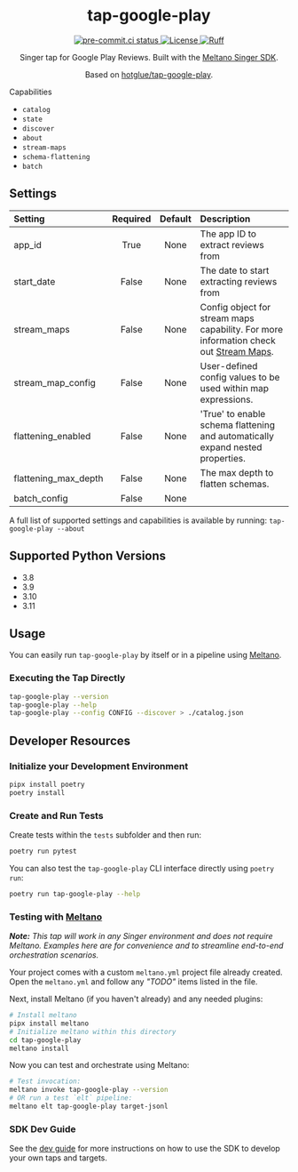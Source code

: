 <div align="center">

# tap-google-play

<div>
  <a href="https://results.pre-commit.ci/latest/github/edgarrmondragon/tap-google-play/main">
    <img alt="pre-commit.ci status" src="https://results.pre-commit.ci/badge/github/edgarrmondragon/tap-google-play/main.svg"/>
  </a>
  <a href="https://github.com/edgarrmondragon/tap-google-play/blob/main/LICENSE">
    <img alt="License" src="https://img.shields.io/github/license/edgarrmondragon/tap-google-play"/>
  </a>
  <a href="https://github.com/astral-sh/ruff">
    <img src="https://img.shields.io/endpoint?url=https://raw.githubusercontent.com/charliermarsh/ruff/main/assets/badge/v2.json" alt="Ruff" style="max-width:100%;">
  </a>
</div>

Singer tap for Google Play Reviews. Built with the [Meltano Singer SDK](https://sdk.meltano.com).

Based on [hotglue/tap-google-play](https://gitlab.com/hotglue/tap-google-play).

</div

## Capabilities

* `catalog`
* `state`
* `discover`
* `about`
* `stream-maps`
* `schema-flattening`
* `batch`

## Settings

| Setting             | Required | Default | Description |
|:--------------------|:--------:|:-------:|:------------|
| app_id              | True     | None    | The app ID to extract reviews from |
| start_date          | False    | None    | The date to start extracting reviews from |
| stream_maps         | False    | None    | Config object for stream maps capability. For more information check out [Stream Maps](https://sdk.meltano.com/en/latest/stream_maps.html). |
| stream_map_config   | False    | None    | User-defined config values to be used within map expressions. |
| flattening_enabled  | False    | None    | 'True' to enable schema flattening and automatically expand nested properties. |
| flattening_max_depth| False    | None    | The max depth to flatten schemas. |
| batch_config        | False    | None    |             |

A full list of supported settings and capabilities is available by running: `tap-google-play --about`

## Supported Python Versions

* 3.8
* 3.9
* 3.10
* 3.11

## Usage

You can easily run `tap-google-play` by itself or in a pipeline using [Meltano](https://meltano.com/).

### Executing the Tap Directly

```bash
tap-google-play --version
tap-google-play --help
tap-google-play --config CONFIG --discover > ./catalog.json
```

## Developer Resources

### Initialize your Development Environment

```bash
pipx install poetry
poetry install
```

### Create and Run Tests

Create tests within the `tests` subfolder and then run:

```bash
poetry run pytest
```

You can also test the `tap-google-play` CLI interface directly using `poetry run`:

```bash
poetry run tap-google-play --help
```

### Testing with [Meltano](https://www.meltano.com)

_**Note:** This tap will work in any Singer environment and does not require Meltano.
Examples here are for convenience and to streamline end-to-end orchestration scenarios._

Your project comes with a custom `meltano.yml` project file already created. Open the `meltano.yml` and follow any _"TODO"_ items listed in
the file.

Next, install Meltano (if you haven't already) and any needed plugins:

```bash
# Install meltano
pipx install meltano
# Initialize meltano within this directory
cd tap-google-play
meltano install
```

Now you can test and orchestrate using Meltano:

```bash
# Test invocation:
meltano invoke tap-google-play --version
# OR run a test `elt` pipeline:
meltano elt tap-google-play target-jsonl
```

### SDK Dev Guide

See the [dev guide](https://sdk.meltano.com/en/latest/dev_guide.html) for more instructions on how to use the SDK to
develop your own taps and targets.
